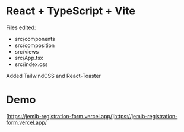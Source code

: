 # React + TypeScript + Vite

Files edited:

- src/components
- src/composition
- src/views
- src/App.tsx
- src/index.css

Added TailwindCSS and React-Toaster


# Demo
[https://jemib-registration-form.vercel.app/]https://jemib-registration-form.vercel.app/
